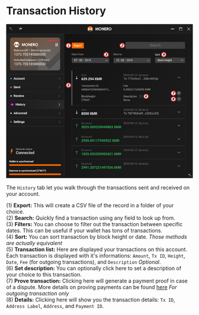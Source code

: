 # Transaction History
![history](media/black_history.png)

The `History` tab let you walk through the transactions sent and received on your account.

(1) **Export:** This will create a CSV file of the record in a folder of your choice.  
(2) **Search:** Quickly find a transaction using any field to look up from.  
(3) **Filters:** You can choose to filter out the transaction between specific dates. This can be useful if your wallet has tons of transactions.  
(4) **Sort:** You can sort transaction by block height or date. *Those methods are actually equivalent*  
(5) **Transaction list:** Here are displayed your transactions on this account. Each transaction is displayed with it's informations: `Amount`, `Tx ID`, `Height`, `Date`, `Fee` (for outgoing transactions), and `Description` *Optional*.  
(6) **Set description:** You can optionally click here to set a description of your choice to this transaction.  
(7) **Prove transaction:** Clicking here will generate a payment proof in case of a dispute. More details on proving payments can be found [here](https://getmonero.org/resources/user-guides/prove-payment.html) *For outgoing transaction only*  
(8) **Details:** Clicking here will show you the transaction details: `Tx ID`, `Address Label`, `Address`, and `Payment ID`.
